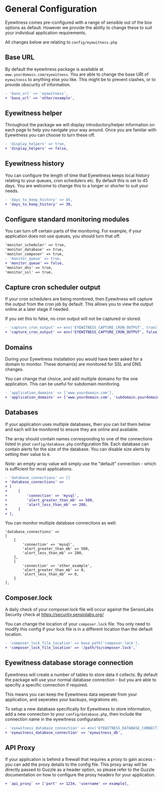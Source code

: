 # General Configuration

Eyewitness comes pre-configured with a range of sensible out of the box options as default. However we provide the ability to change these to suit your individual application requirements.

All changes below are relating to `config/eyewitness.php`


## Base URL

By default the eyewitness package is available at `www.yourdomain.com/eyewitness`. You are able to change the base URI of `eyewitness` to anything else you like. This might be to prevent clashes, or to provide obscurity of information.

```diff
- 'base_url' => 'eyewitness',
+ 'base_url' => 'other/example',
```


## Eyewitness helper

Throughout the package we will display introductory/helper information on each page to help you navigate your way around. Once you are familar with Eyewitness you can choose to turn these off.

```diff
- 'display_helpers' => true,
+ 'display_helpers' => false,
```


## Eyewitness history

You can configure the length of time that Eyewitness keeps local history relating to your queues, cron schedulers etc. By default this is set to 45 days. You are welcome to change this to a longer or shorter to suit your needs.

```diff
- 'days_to_keep_history' => 45,
+ 'days_to_keep_history' => 30,
```


## Configure standard monitoring modules

You can turn off certain parts of the monitoring. For example, if your application does not use queues, you should turn that off.

```diff
'monitor_scheduler' => true,
'monitor_database' => true,
'monitor_composer' => true,
- 'monitor_queue' => true,
+ 'monitor_queue' => false,
'monitor_dns' => true,
'monitor_ssl' => true,
```


## Capture cron scheduler output

If your cron schedulers are being monitored, then Eyewitness will capture the output from the cron job by default. This allows you to view the output online at a later stage if needed.

If you set this to false, no cron output will not be captured or stored.

```diff
- 'capture_cron_output' => env('EYEWITNESS_CAPTURE_CRON_OUTPUT', true),
+ 'capture_cron_output' => env('EYEWITNESS_CAPTURE_CRON_OUTPUT', false),
```


## Domains

During your Eyewitness installation you would have been asked for a domain to monitor. These domain(s) are monitored for SSL and DNS changes.

You can change that choice, and add multiple domains for the one application. This can be useful for subdomain monitoring.

```diff
- 'application_domains' => ['www.yourdomain.com'],
+ 'application_domains' => ['www.yourdomain.com', 'subdomain.yourdomain.com'],
```


## Databases

If your application uses multiple databases, then you can list them below and each will be monitored to ensure they are online and available.

The array should contain names corresponding to one of the connections listed in your `config/database.php` configuration file. Each database can contain alerts for the size of the database. You can disable size alerts by setting their value to `0`.

*Note:* an empty array value will simply use the "default" connection - which is sufficient for most applications.

```diff
- 'database_connections' => []
+ 'database_connections' =>
+ [
+     [
+         'connection' => 'mysql',
+         'alert_greater_than_mb' => 500,
+         'alert_less_than_mb' => 200,
+     ]
+ ],
```

You can monitor multiple database connections as well:

```
'database_connections' =>
[
    [
        'connection' => 'mysql',
        'alert_greater_than_mb' => 500,
        'alert_less_than_mb' => 200,
    ],
    [
        'connection' => 'other_example',
        'alert_greater_than_mb' => 0,
        'alert_less_than_mb' => 0,
    ]
],
```


## Composer.lock

A daily check of your composer.lock file will occur against the SensioLabs Security check at https://security.sensiolabs.org/

You can change the location of your `composer.lock` file. You only need to modify this config if your lock file is in a different location than the default location.

```diff
- 'composer_lock_file_location' => base_path('composer.lock'),
+ 'composer_lock_file_location' => '/path/to/composer.lock',`
```


## Eyewitness database storage connection

Eyewitness will create a number of tables to store data it collects. By default the package will use your normal database connection - but you are able to specifiy a specific connection if required.

This means you can keep the Eyewitness data seperate from your application, and seperates your backups, migrations etc.

To setup a new database specifically for Eyewitness to store information, add a new connection to your `config/database.php`, then include the connection name in the eyewitness configuration:

```diff
- 'eyewitness_database_connection' => env('EYEWITNESS_DATABASE_CONNECTION', null),
+ 'eyewitness_database_connection' => 'eyewitness_db',
```


## API Proxy

If your application is behind a firewall that requires a proxy to gain access - you can add the proxy details to the config file. This proxy array will be directly passed to Guzzle as a header option, so please refer to the Guzzle documentation on how to configure the proxy headers for your application.

```diff
+ `api_proxy` => ['port' => 1234, 'username' => example],
```
